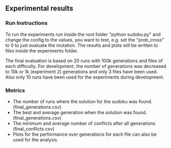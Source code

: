 ## Experimental results

### Run Instructions
To run the experiments run inside the root folder "python sudoku.py" and change the config to the values, you want to test, e.g. set the "prob_cross" to 0 to just evaluate the mutation. The results and plots will be written to files inside the experiments folder.

The final evaluation is based on 20 runs with 100k generations and files of each difficulty. For development, the number of generations was decreased to 10k or 1k (experiment 2) generations and only 3 files have been used. Also only 10 runs have been used for the experiments during development.



### Metrics
- The number of runs where the solution for the sudoku was found. (final_generations.csv)
- The best and average generation when the solution was found. (final_generations.csv)
- The minimum and average number of conflicts after all generations (final_conflicts.csv)
- Plots for the performance over generations for each file can also be used for the analysis.